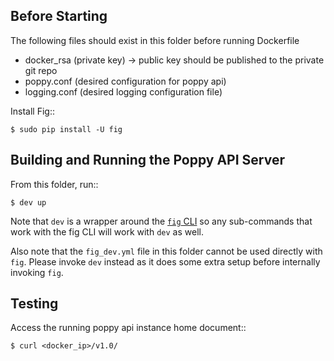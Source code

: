 Before Starting
---------------

The following files should exist in this folder before running Dockerfile
* docker_rsa (private key) -> public key should be published to the private git repo
* poppy.conf (desired configuration for poppy api)
* logging.conf (desired logging configuration file)

Install Fig::

    $ sudo pip install -U fig


Building and Running the Poppy API Server
-----------------------------------------

From this folder, run::

    $ dev up

Note that `dev` is a wrapper around the [`fig` CLI](http://www.fig.sh/cli.html) so
any sub-commands that work with the fig CLI will work with `dev` as well.

Also note that the `fig_dev.yml` file in this folder cannot be used directly with
`fig`. Please invoke `dev` instead as it does some extra setup before internally
invoking `fig`.

Testing
--------

Access the running poppy api instance home document::

    $ curl <docker_ip>/v1.0/
